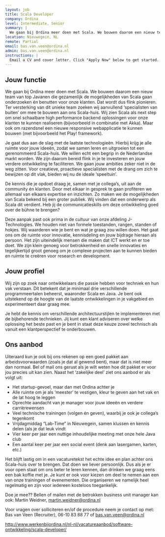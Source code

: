 ```yaml
---
layout: job
title: Scala Developer
company: Ordina
level: Intermediate, Senior
summary: |
  We gaan bij Ordina meer doen met Scala. We bouwen daarom een nieuw team van top Javanen die gezamenlijk de mogelijkheden van Scala gaan onderzoeken én benutten voor onze klanten. Dat wordt dus flink pionieren.
location: Nieuwegein, NL
remote: Partial
email: bas.van.veen@ordina.nl
admin: bas.van.veen@ordina.nl
instructions: |
  Email a CV and cover letter. Click "Apply Now" below to get started.
---
```


<!-- break -->

## Jouw functie

We gaan bij Ordina meer doen met Scala. We bouwen daarom een nieuw team van top Javanen die gezamenlijk de mogelijkheden van Scala gaan onderzoeken én benutten voor onze klanten. Dat wordt dus flink pionieren. Ter versterking van dit unieke team zoeken wij aanvullend ‘specialisten van buiten’ om mee te bouwen aan ons Scala-huis. Wij zien Scala als next step om snel schaalbare high performance backend oplossingen voor onze klanten te kunnen realiseren (bijvoorbeeld in combinatie met Akka). Maar ook om razendsnel een nieuwe responsive webapplicatie te kunnen bouwen (met bijvoorbeeld het Play! framework). 

Je gaat dus aan de slag met de laatste technologieën. Hierbij krijg je alle ruimte voor jouw ideeën, zodat we samen leren en uitgroeien tot een gerenommeerd Scala-huis. We willen echt een begrip in de Nederlandse markt worden. We zijn daarom bereid flink in je te investeren en jouw verdere ontwikkeling te faciliteren. We gaan jouw ambities zeker niet in de weg zitten. Voor creatieve, proactieve specialisten met de drang om zich te bewijzen op dit vlak, bieden wij nu de ideale ‘speeltuin’. 

De kennis die je opdoet draag je, samen met je collega’s, uit aan de community én klanten. Door met elkaar in gesprek te gaan profiteren we allemaal van elkaars expertise en inzichten. Zo maken we de mogelijkheden van Scala bekend bij een groter publiek. Wij vinden dat een onderwerp als Scala dit verdient. Heb jij de communicatieskills om deze ontwikkeling goed over de bühne te brengen?
 
Deze aanpak past ook prima in de cultuur van onze afdeling J-Technologies. We houden niet van formele toestanden, rangen, standen of hokjes. Wij waarderen wie je bent en wat je graag zou willen doen. Het gaat ons om de ruimte voor innovatie, kennisdeling en jouw bijdrage hieraan als persoon. Het zijn uiteindelijk mensen die maken dat ICT werkt en er toe doet. We zijn klein genoeg voor betrokkenheid en snelle innovaties en tegelijkertijd groot genoeg om je complexe projecten aan te kunnen bieden en ruimte te creëren voor research en development.

## Jouw profiel

Wij zijn op zoek naar ontwikkelaars die passie hebben voor techniek en hun vak verstaan. Dit betekent dat je minimaal drie verschillende programmeertalen beheerst, waaronder Scala en Java. Je bent ook uitstekend op de hoogte van de laatste ontwikkelingen in je vakgebied en experimenteert daar graag mee.
 
Je hebt de kennis om verschillende architectuurstijlen te implementeren met de bijbehorende technieken. Jij kunt een klant adviseren over welke oplossing het beste past en je bent in staat deze keuze zowel technisch als vanuit een klantperspectief te onderbouwen.

## Ons aanbod

Uiteraard kun je ook bij ons rekenen op een goed pakket aan arbeidsvoorwaarden (zoals je dat al gewend bent), maar dat is niet meer dan normaal. Bel of mail ons gerust als je wilt weten hoe dit pakket er voor jou precies uit kan zien. Naast het ‘zakelijke deel’ ziet ons aanbod er als volgt uit:
 
- Het startup-gevoel, maar dan met Ordina achter je
- Alle ruimte om je als ‘meester’ te vestigen, kleur te geven aan het vak en de lat hoog te leggen
- Oprechte aandacht van je manager voor jouw ideeën en verdere carrièrewensen
- Veel technische trainingen (volgen én geven), waarbij je ook je collega’s tegenkomt
- Vrijdagmiddag “Lab-Time” in Nieuwegein, samen klussen en kennis delen (als je dat leuk vindt
- Vier keer per jaar een nuttige inhoudelijke meeting met onze hele Java club
- Een aantal keer per jaar een social event (denk aan lasergamen, karten, etc.)

Het blijft lastig om in een vacaturetekst het echte idee en plan achter ons Scala-huis over te brengen. Dat doen we liever persoonlijk. Dus als je er voor open staat om ons beter te leren kennen, dan drinken we graag eens een bak koffie met je. Je kunt er ook voor kiezen om deel te nemen aan een van onze trainingen of evenementen. Die organiseren we namelijk heel regelmatig en zijn voor iedereen kosteloos toegankelijk.
 
Doe je mee?? Bellen of mailen met de betrokken business unit manager kan ook: Martin Weidner, martin.weidner@ordina.nl
 
Voor vragen over solliciteren en/of de procedure neem je contact op met: Bas van Veen (Recruiter), 06-10 83 88 77 of bas.van.veen@ordina.nl 

http://www.werkenbijordina.nl/nl-nl/vacatureaanbod/software-ontwikkeling/scala-developer/
